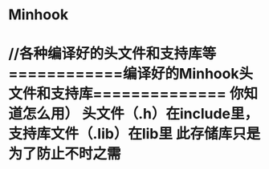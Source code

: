 # Minhook
//各种编译好的头文件和支持库等
============编译好的Minhook头文件和支持库==============
你知道怎么用）
头文件（.h）在include里，支持库文件（.lib）在lib里
此存储库只是为了防止不时之需
=======================================================
